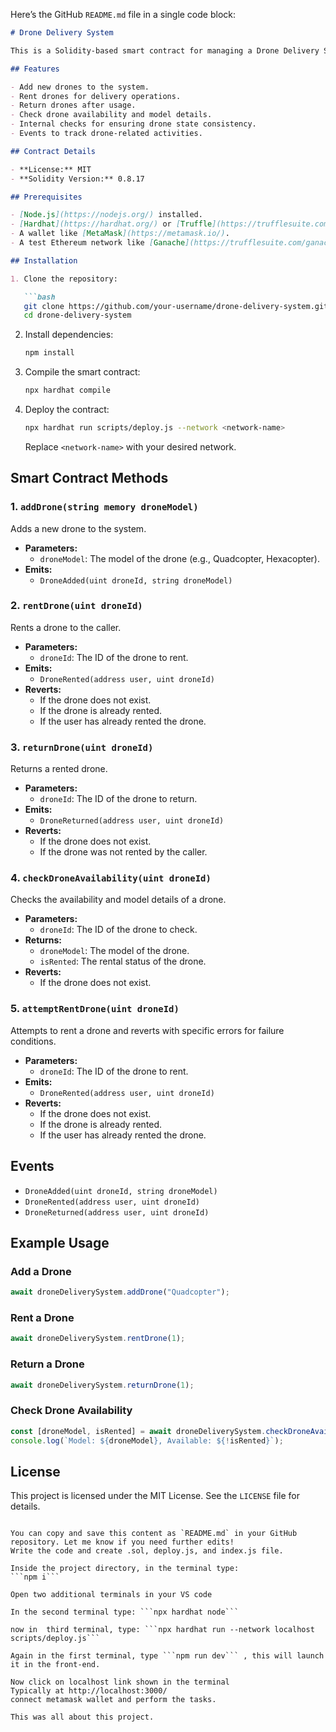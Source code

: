 Here’s the GitHub `README.md` file in a single code block:

```markdown
# Drone Delivery System

This is a Solidity-based smart contract for managing a Drone Delivery System. The contract provides functionalities to add drones, rent drones, return drones, and check drone availability. It ensures drone state consistency using internal checks and emits events for key activities.

## Features

- Add new drones to the system.
- Rent drones for delivery operations.
- Return drones after usage.
- Check drone availability and model details.
- Internal checks for ensuring drone state consistency.
- Events to track drone-related activities.

## Contract Details

- **License:** MIT
- **Solidity Version:** 0.8.17

## Prerequisites

- [Node.js](https://nodejs.org/) installed.
- [Hardhat](https://hardhat.org/) or [Truffle](https://trufflesuite.com/) for deployment and testing.
- A wallet like [MetaMask](https://metamask.io/).
- A test Ethereum network like [Ganache](https://trufflesuite.com/ganache/) or a public testnet (e.g., Goerli).

## Installation

1. Clone the repository:

   ```bash
   git clone https://github.com/your-username/drone-delivery-system.git
   cd drone-delivery-system
   ```

2. Install dependencies:

   ```bash
   npm install
   ```

3. Compile the smart contract:

   ```bash
   npx hardhat compile
   ```

4. Deploy the contract:

   ```bash
   npx hardhat run scripts/deploy.js --network <network-name>
   ```

   Replace `<network-name>` with your desired network.

## Smart Contract Methods

### 1. `addDrone(string memory droneModel)`
Adds a new drone to the system.
- **Parameters:** 
  - `droneModel`: The model of the drone (e.g., Quadcopter, Hexacopter).
- **Emits:** 
  - `DroneAdded(uint droneId, string droneModel)`

### 2. `rentDrone(uint droneId)`
Rents a drone to the caller.
- **Parameters:** 
  - `droneId`: The ID of the drone to rent.
- **Emits:** 
  - `DroneRented(address user, uint droneId)`
- **Reverts:** 
  - If the drone does not exist.
  - If the drone is already rented.
  - If the user has already rented the drone.

### 3. `returnDrone(uint droneId)`
Returns a rented drone.
- **Parameters:** 
  - `droneId`: The ID of the drone to return.
- **Emits:** 
  - `DroneReturned(address user, uint droneId)`
- **Reverts:** 
  - If the drone does not exist.
  - If the drone was not rented by the caller.

### 4. `checkDroneAvailability(uint droneId)`
Checks the availability and model details of a drone.
- **Parameters:** 
  - `droneId`: The ID of the drone to check.
- **Returns:** 
  - `droneModel`: The model of the drone.
  - `isRented`: The rental status of the drone.
- **Reverts:** 
  - If the drone does not exist.

### 5. `attemptRentDrone(uint droneId)`
Attempts to rent a drone and reverts with specific errors for failure conditions.
- **Parameters:** 
  - `droneId`: The ID of the drone to rent.
- **Emits:** 
  - `DroneRented(address user, uint droneId)`
- **Reverts:** 
  - If the drone does not exist.
  - If the drone is already rented.
  - If the user has already rented the drone.

## Events

- `DroneAdded(uint droneId, string droneModel)`
- `DroneRented(address user, uint droneId)`
- `DroneReturned(address user, uint droneId)`

## Example Usage

### Add a Drone
```javascript
await droneDeliverySystem.addDrone("Quadcopter");
```

### Rent a Drone
```javascript
await droneDeliverySystem.rentDrone(1);
```

### Return a Drone
```javascript
await droneDeliverySystem.returnDrone(1);
```

### Check Drone Availability
```javascript
const [droneModel, isRented] = await droneDeliverySystem.checkDroneAvailability(1);
console.log(`Model: ${droneModel}, Available: ${!isRented}`);
```

## License

This project is licensed under the MIT License. See the `LICENSE` file for details.
```

You can copy and save this content as `README.md` in your GitHub repository. Let me know if you need further edits!
Write the code and create .sol, deploy.js, and index.js file.

Inside the project directory, in the terminal type:
```npm i```

Open two additional terminals in your VS code

In the second terminal type: ```npx hardhat node```

now in  third terminal, type: ```npx hardhat run --network localhost scripts/deploy.js```

Again in the first terminal, type ```npm run dev``` , this will launch it in the front-end.

Now click on localhost link shown in the terminal 
Typically at http://localhost:3000/
connect metamask wallet and perform the tasks.

This was all about this project.
